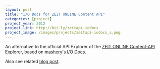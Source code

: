 ```yaml
---
layout: post
title: "I/O Docs for ZEIT ONLINE Content API"
categories: [project]
project_year: 2012
project_link: http://bit.ly/zeitapi-iodocs
project_image: /images/projects/zeitapi-iodocs_s.png
---
```


An alternative to the official API Explorer of the [ZEIT ONLINE Content-API](http://developer.zeit.de/index/) Explorer, based on [mashery's I/O Docs](http://www.mashery.com/product/io-docs).

Also see related [blog post](http://spier.hu/2012/11/iodocs-for-zeit-online-content-api/).